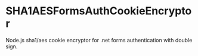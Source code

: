 # SHA1AESFormsAuthCookieEncryptor
Node.js sha1/aes cookie encryptor for .net forms authentication with double sign.
